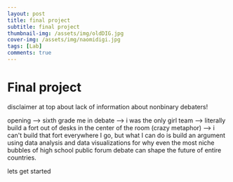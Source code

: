 ```yaml
---
layout: post
title: final project
subtitle: final project
thumbnail-img: /assets/img/oldDIG.jpg
cover-img: /assets/img/naomidigi.jpg
tags: [Lab]
comments: true
---
```


# Final project

disclaimer at top about lack of information about nonbinary debaters!

opening --> sixth grade me in debate --> i was the only girl team --> literally build a fort out of desks in the center of the room (crazy metaphor) --> i can't build that fort everywhere I go, but what I can do is build an argument using data analysis and data visualizations for why even the most niche bubbles of high school public forum debate can shape the future of entire countries.

lets get started 
